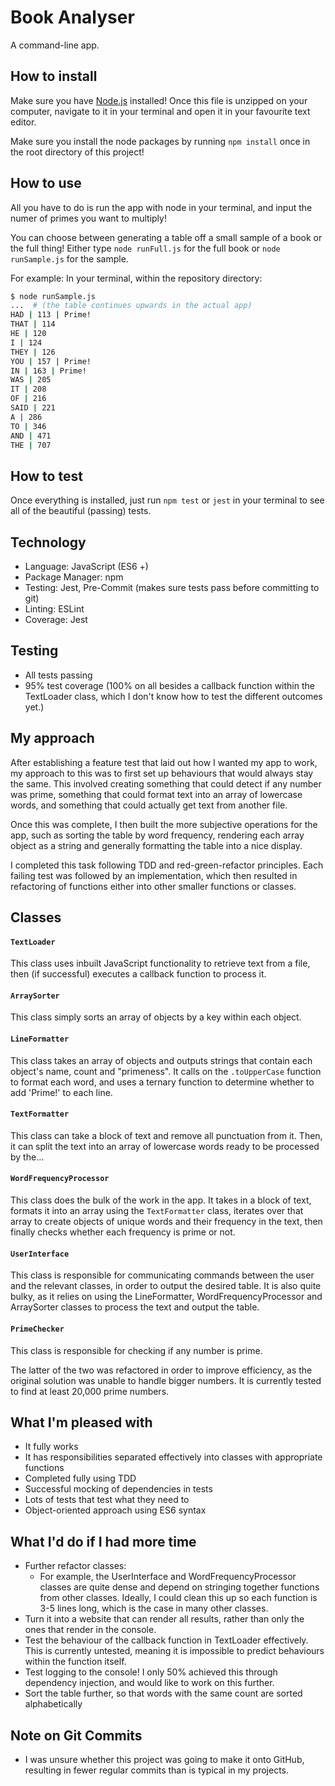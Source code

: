 # Book Analyser

A command-line app.

## How to install

Make sure you have [Node.js](https://nodejs.org/en/) installed! Once this file
is unzipped on your computer, navigate to it in your terminal and open it in
your favourite text editor.

Make sure you install the node packages by running `npm install` once in the
root directory of this project!

## How to use

All you have to do is run the app with node in your terminal, and input the
numer of primes you want to multiply!

You can choose between generating a table off a small sample of a book or the
full thing! Either type `node runFull.js` for the full book or `node
runSample.js` for the sample.

For example: In your terminal, within the repository directory:

```bash
$ node runSample.js
...  # (the table continues upwards in the actual app)
HAD | 113 | Prime!
THAT | 114
HE | 120
I | 124
THEY | 126
YOU | 157 | Prime!
IN | 163 | Prime!
WAS | 205
IT | 208
OF | 216
SAID | 221
A | 286
TO | 346
AND | 471
THE | 707
```

## How to test

Once everything is installed, just run `npm test` or `jest` in your terminal to
see all of the beautiful (passing) tests.

## Technology

* Language: JavaScript (ES6 +)
* Package Manager: npm
* Testing: Jest, Pre-Commit (makes sure tests pass before committing to git)
* Linting: ESLint
* Coverage: Jest

## Testing

* All tests passing
* 95% test coverage (100% on all besides a callback function within the
  TextLoader class, which I don't know how to test the different outcomes yet.)

## My approach

After establishing a feature test that laid out how I wanted my app to work, my
approach to this was to first set up behaviours that would always stay the same.
This involved creating something that could detect if any number was prime,
something that could format text into an array of lowercase words, and something
that could actually get text from another file.

Once this was complete, I then built the more subjective operations for the app,
such as sorting the table by word frequency, rendering each array object as a
string and generally formatting the table into a nice display.

I completed this task following TDD and red-green-refactor principles. Each
failing test was followed by an implementation, which then resulted in
refactoring of functions either into other smaller functions or classes.

## Classes

#### `TextLoader`

This class uses inbuilt JavaScript functionality to retrieve text from a file,
then (if successful) executes a callback function to process it.

#### `ArraySorter`

This class simply sorts an array of objects by a key within each object.

#### `LineFormatter`

This class takes an array of objects and outputs strings that contain each
object's name, count and "primeness". It calls on the `.toUpperCase` function to
format each word, and uses a ternary function to determine whether to add
'Prime!' to each line.

#### `TextFormatter`

This class can take a block of text and remove all punctuation from it. Then, it
can split the text into an array of lowercase words ready to be processed by
the...

#### `WordFrequencyProcessor`

This class does the bulk of the work in the app. It takes in a block of text,
formats it into an array using the `TextFormatter` class, iterates over that
array to create objects of unique words and their frequency in the text, then
finally checks whether each frequency is prime or not.

#### `UserInterface`

This class is responsible for communicating commands between the user and the
relevant classes, in order to output the desired table. It is also quite bulky,
as it relies on using the LineFormatter, WordFrequencyProcessor and ArraySorter
classes to process the text and output the table.

#### `PrimeChecker`

This class is responsible for checking if any number is prime.

The latter of the two was refactored in order to improve efficiency, as the
original solution was unable to handle bigger numbers. It is currently tested to
find at least 20,000 prime numbers.

## What I'm pleased with

* It fully works
* It has responsibilities separated effectively into classes with appropriate
  functions
* Completed fully using TDD
* Successful mocking of dependencies in tests
* Lots of tests that test what they need to
* Object-oriented approach using ES6 syntax

## What I'd do if I had more time

* Further refactor classes:
  * For example, the UserInterface and WordFrequencyProcessor classes are quite
    dense and depend on stringing together functions from other classes.
    Ideally, I could clean this up so each function is 3-5 lines long, which is
    the case in many other classes.
* Turn it into a website that can render all results, rather than only the ones
  that render in the console.
* Test the behaviour of the callback function in TextLoader effectively. This is
  currently untested, meaning it is impossible to predict behaviours within the
  function itself.
* Test logging to the console! I only 50% achieved this through dependency
  injection, and would like to work on this further.
* Sort the table further, so that words with the same count are sorted
  alphabetically

## Note on Git Commits

* I was unsure whether this project was going to make it onto GitHub, resulting
  in fewer regular commits than is typical in my projects.

